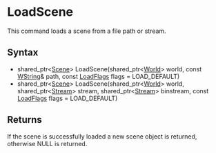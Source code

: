 # LoadScene

This command loads a scene from a file path or stream.

## Syntax

- shared_ptr<[Scene](Scene.md)> LoadScene(shared_ptr<[World](World.md)> world, const [WString](WString.md)& path, const [LoadFlags](Constants.md) flags = LOAD_DEFAULT)
- shared_ptr<[Scene](Scene.md)> LoadScene(shared_ptr<[World](World.md)> world, shared_ptr<[Stream](Stream.md)> stream, shared_ptr<[Stream](Stream.md)> binstream, const [LoadFlags](Constants.md) flags = LOAD_DEFAULT)

## Returns

If the scene is successfully loaded a new scene object is returned, otherwise NULL is returned.
